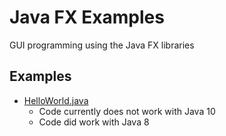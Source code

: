 # Java FX Examples

GUI programming using the Java FX libraries

## Examples

* [HelloWorld.java](HelloWorld.java)
  * Code currently does not work with Java 10
  * Code did work with Java 8
